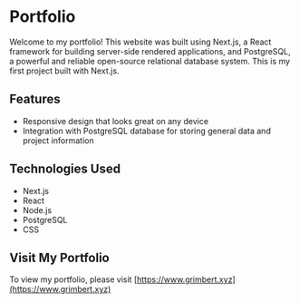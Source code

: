 # Portfolio

Welcome to my portfolio! This website was built using Next.js, a React framework for building server-side rendered applications, and PostgreSQL, a powerful and reliable open-source relational database system. This is my first project built with Next.js.

## Features

- Responsive design that looks great on any device
- Integration with PostgreSQL database for storing general data and project information

## Technologies Used

- Next.js
- React
- Node.js
- PostgreSQL
- CSS

## Visit My Portfolio

To view my portfolio, please visit [https://www.grimbert.xyz](https://www.grimbert.xyz)